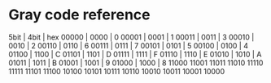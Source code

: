 

Gray code reference
===================

5bit  | 4bit | hex
00000 | 0000 | 0
00001 | 0001 | 1
00011 | 0011 | 3
00010 | 0010 | 2
00110 | 0110 | 6
00111 | 0111 | 7
00101 | 0101 | 5
00100 | 0100 | 4
01100 | 1100 | C
01101 | 1101 | D
01111 | 1111 | F
01110 | 1110 | E
01010 | 1010 | A
01011 | 1011 | B
01001 | 1001 | 9
01000 | 1000 | 8
11000
11001 
11011
11010
11110
11111
11101
11100
10100
10101
10111
10110
10010
10011
10001
10000